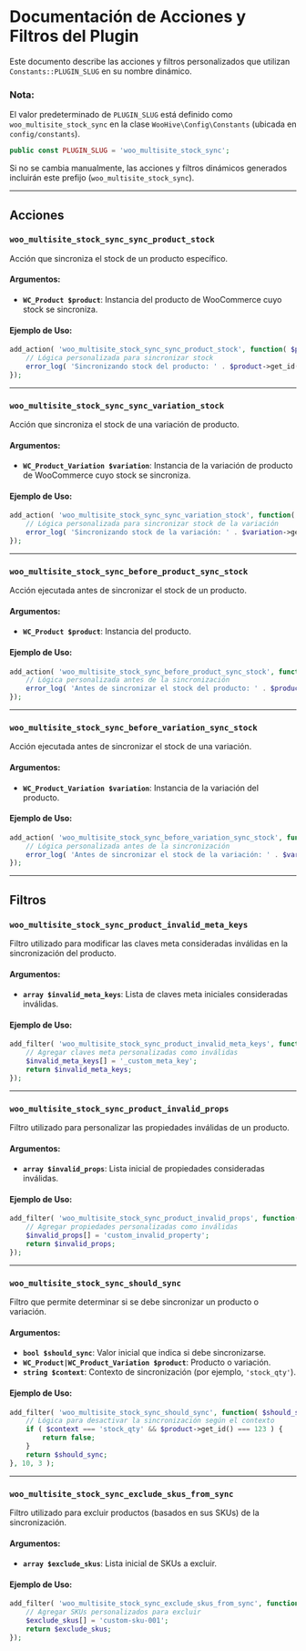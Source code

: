 # Documentación de Acciones y Filtros del Plugin

Este documento describe las acciones y filtros personalizados que utilizan `Constants::PLUGIN_SLUG` en su nombre dinámico.

### Nota:
El valor predeterminado de `PLUGIN_SLUG` está definido como `woo_multisite_stock_sync` en la clase `WooHive\Config\Constants` (ubicada en `config/constants`).

```php
public const PLUGIN_SLUG = 'woo_multisite_stock_sync';
```

Si no se cambia manualmente, las acciones y filtros dinámicos generados incluirán este prefijo (`woo_multisite_stock_sync`).

---

## Acciones

### **`woo_multisite_stock_sync_sync_product_stock`**
Acción que sincroniza el stock de un producto específico.

#### Argumentos:
- **`WC_Product $product`**: Instancia del producto de WooCommerce cuyo stock se sincroniza.

#### Ejemplo de Uso:
```php
add_action( 'woo_multisite_stock_sync_sync_product_stock', function( $product ) {
    // Lógica personalizada para sincronizar stock
    error_log( 'Sincronizando stock del producto: ' . $product->get_id() );
});
```

---

### **`woo_multisite_stock_sync_sync_variation_stock`**
Acción que sincroniza el stock de una variación de producto.

#### Argumentos:
- **`WC_Product_Variation $variation`**: Instancia de la variación de producto de WooCommerce cuyo stock se sincroniza.

#### Ejemplo de Uso:
```php
add_action( 'woo_multisite_stock_sync_sync_variation_stock', function( $variation ) {
    // Lógica personalizada para sincronizar stock de la variación
    error_log( 'Sincronizando stock de la variación: ' . $variation->get_id() );
});
```

---

### **`woo_multisite_stock_sync_before_product_sync_stock`**
Acción ejecutada antes de sincronizar el stock de un producto.

#### Argumentos:
- **`WC_Product $product`**: Instancia del producto.

#### Ejemplo de Uso:
```php
add_action( 'woo_multisite_stock_sync_before_product_sync_stock', function( $product ) {
    // Lógica personalizada antes de la sincronización
    error_log( 'Antes de sincronizar el stock del producto: ' . $product->get_id() );
});
```

---

### **`woo_multisite_stock_sync_before_variation_sync_stock`**
Acción ejecutada antes de sincronizar el stock de una variación.

#### Argumentos:
- **`WC_Product_Variation $variation`**: Instancia de la variación del producto.

#### Ejemplo de Uso:
```php
add_action( 'woo_multisite_stock_sync_before_variation_sync_stock', function( $variation ) {
    // Lógica personalizada antes de la sincronización
    error_log( 'Antes de sincronizar el stock de la variación: ' . $variation->get_id() );
});
```

---

## Filtros

### **`woo_multisite_stock_sync_product_invalid_meta_keys`**
Filtro utilizado para modificar las claves meta consideradas inválidas en la sincronización del producto.

#### Argumentos:
- **`array $invalid_meta_keys`**: Lista de claves meta iniciales consideradas inválidas.

#### Ejemplo de Uso:
```php
add_filter( 'woo_multisite_stock_sync_product_invalid_meta_keys', function( $invalid_meta_keys ) {
    // Agregar claves meta personalizadas como inválidas
    $invalid_meta_keys[] = '_custom_meta_key';
    return $invalid_meta_keys;
});
```

---

### **`woo_multisite_stock_sync_product_invalid_props`**
Filtro utilizado para personalizar las propiedades inválidas de un producto.

#### Argumentos:
- **`array $invalid_props`**: Lista inicial de propiedades consideradas inválidas.

#### Ejemplo de Uso:
```php
add_filter( 'woo_multisite_stock_sync_product_invalid_props', function( $invalid_props ) {
    // Agregar propiedades personalizadas como inválidas
    $invalid_props[] = 'custom_invalid_property';
    return $invalid_props;
});
```

---

### **`woo_multisite_stock_sync_should_sync`**
Filtro que permite determinar si se debe sincronizar un producto o variación.

#### Argumentos:
- **`bool $should_sync`**: Valor inicial que indica si debe sincronizarse.
- **`WC_Product|WC_Product_Variation $product`**: Producto o variación.
- **`string $context`**: Contexto de sincronización (por ejemplo, `'stock_qty'`).

#### Ejemplo de Uso:
```php
add_filter( 'woo_multisite_stock_sync_should_sync', function( $should_sync, $product, $context ) {
    // Lógica para desactivar la sincronización según el contexto
    if ( $context === 'stock_qty' && $product->get_id() === 123 ) {
        return false;
    }
    return $should_sync;
}, 10, 3 );
```

---

### **`woo_multisite_stock_sync_exclude_skus_from_sync`**
Filtro utilizado para excluir productos (basados en sus SKUs) de la sincronización.

#### Argumentos:
- **`array $exclude_skus`**: Lista inicial de SKUs a excluir.

#### Ejemplo de Uso:
```php
add_filter( 'woo_multisite_stock_sync_exclude_skus_from_sync', function( $exclude_skus ) {
    // Agregar SKUs personalizados para excluir
    $exclude_skus[] = 'custom-sku-001';
    return $exclude_skus;
});
```

